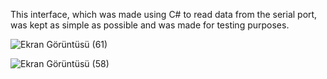 This interface, which was made using C# to read data from the serial port, was kept as simple as possible and was made for testing purposes.

![Ekran Görüntüsü (61)](https://user-images.githubusercontent.com/70153893/165108751-c4c9a169-a27c-4134-943f-fb09d25aa8aa.png)




![Ekran Görüntüsü (58)](https://user-images.githubusercontent.com/70153893/165108330-7b895667-0ca5-40d6-9e5f-cc2c5286900a.png)
